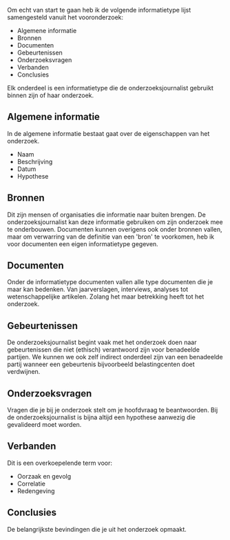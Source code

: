 

Om echt van start te gaan heb ik de volgende informatietype lijst samengesteld vanuit het vooronderzoek:

* Algemene informatie
* Bronnen
* Documenten
* Gebeurtenissen
* Onderzoeksvragen
* Verbanden
* Conclusies


Elk onderdeel is een informatietype die de onderzoeksjournalist gebruikt binnen zijn of haar onderzoek.

## Algemene informatie
In de algemene informatie bestaat gaat over de eigenschappen van het onderzoek. 
* Naam
* Beschrijving
* Datum
* Hypothese

## Bronnen
Dit zijn mensen of organisaties die informatie naar buiten brengen. De onderzoeksjournalist kan deze informatie gebruiken om zijn onderzoek mee te onderbouwen. 
Documenten kunnen overigens ook onder bronnen vallen, maar om verwarring van de definitie van een 'bron' te voorkomen, heb ik voor documenten een eigen informatietype gegeven.

## Documenten
Onder de informatietype documenten vallen alle type documenten die je maar kan bedenken. Van jaarverslagen, interviews, analyses tot wetenschappelijke artikelen. Zolang het maar betrekking heeft tot het onderzoek.

## Gebeurtenissen
De onderzoeksjournalist begint vaak met het onderzoek doen naar gebeurtenissen die niet (ethisch) verantwoord zijn voor benadeelde partijen. We kunnen we ook zelf indirect onderdeel zijn van een benadeelde partij wanneer een gebeurtenis bijvoorbeeld belastingcenten doet verdwijnen.


## Onderzoeksvragen
Vragen die je bij je onderzoek stelt om je hoofdvraag te beantwoorden. Bij de onderzoeksjournalist is bijna altijd een hypothese aanwezig die gevalideerd moet worden.

## Verbanden
Dit is een overkoepelende term voor:
* Oorzaak en gevolg 
* Correlatie
* Redengeving

## Conclusies
De belangrijkste bevindingen die je uit het onderzoek opmaakt.